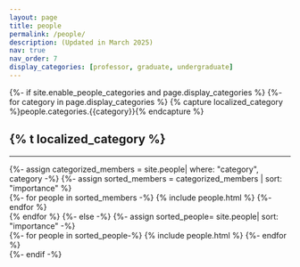```yaml
---
layout: page
title: people
permalink: /people/
description: (Updated in March 2025)
nav: true
nav_order: 7
display_categories: [professor, graduate, undergraduate] 
---
```

<div class="people">
  {%- if site.enable_people_categories and page.display_categories %}
  <!-- Display categorized people--> 
  {%- for category in page.display_categories %}
    {% capture localized_category %}people.categories.{{category}}{% endcapture %} 
    <div class="container mt-2 mb-3">
      <h2 class="category">{% t localized_category %}</h2>
      <hr>
      {%- assign categorized_members = site.people| where: "category", category -%}
      {%- assign sorted_members = categorized_members | sort: "importance" %} 
      <div class="grid">
        {%- for people in sorted_members -%}
          {% include people.html %}
        {%- endfor %}
      </div> 
     </div> 
    {% endfor %}
  {%- else -%}
  <!-- Display people without categories -->
    {%- assign sorted_people= site.people| sort: "importance" -%}
    <!-- Generate cards for each project --> 
    <div class="grid">
      {%- for people in sorted_people-%}
        {% include people.html %}
      {%- endfor %}
    </div> 
  {%- endif -%} 
</div> 

